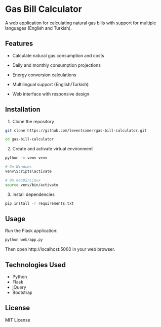 # Gas Bill Calculator

  

A web application for calculating natural gas bills with support for multiple languages (English and Turkish).

  

## Features

  

- Calculate natural gas consumption and costs

- Daily and monthly consumption projections

- Energy conversion calculations

- Multilingual support (English/Turkish)

- Web interface with responsive design

  

## Installation

  

1. Clone the repository
```bash
git clone https://github.com/leventsoner/gas-bill-calculator.git

cd gas-bill-calculator
```

2. Create and activate virtual environment
```bash
python -m venv venv
```

```bash
# On Windows
venv\Scripts\activate
```

```bash
# On macOS/Linux
source venv/bin/activate
```

3. Install dependencies
```bash
pip install -r requirements.txt
```

## Usage

Run the Flask application:
```bash
python web/app.py
```

Then open http://localhost:5000 in your web browser.

## Technologies Used

- Python
- Flask
- jQuery
- Bootstrap

## License

MIT License